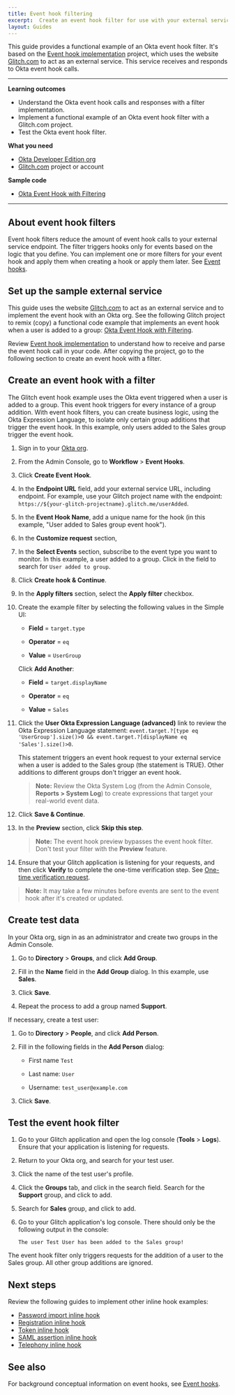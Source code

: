 ```yaml
---
title: Event hook filtering
excerpt:  Create an event hook filter for use with your external service code
layout: Guides
---
```


<ApiLifecycle access="ea" />

This guide provides a functional example of an Okta event hook filter. It's based on the [Event hook implementation](/docs/guides/event-hook-implementation) project, which uses the website [Glitch.com](https://glitch.com) to act as an external service. This service receives and responds to Okta event hook calls.

<EventHookEANote/>

---

**Learning outcomes**

* Understand the Okta event hook calls and responses with a filter implementation.
* Implement a functional example of an Okta event hook filter with a Glitch.com project.
* Test the Okta event hook filter.

**What you need**

* [Okta Developer Edition org](https://developer.okta.com/signup/)
* [Glitch.com](https://glitch.com) project or account

**Sample code**

* [Okta Event Hook with Filtering](https://glitch.com/~okta-event-hook-with-filtering)

---

## About event hook filters

Event hook filters reduce the amount of event hook calls to your external service endpoint. The filter triggers hooks only for events based on the logic that you define. You can implement one or more filters for your event hook and apply them when creating a hook or apply them later. See [Event hooks](/docs/concepts/event-hooks/#which-events-are-eligible).

## Set up the sample external service

This guide uses the website [Glitch.com](https://glitch.com) to act as an external service and to implement the event hook with an Okta org. See the following Glitch project to remix (copy) a functional code example that implements an event hook when a user is added to a group: [Okta Event Hook with Filtering](https://glitch.com/~okta-event-hook-with-filtering/).

Review [Event hook implementation](/docs/guides/event-hook-implementation) to understand how to receive and parse the event hook call in your code. After copying the project, go to the following section to create an event hook with a filter.

## Create an event hook with a filter

The Glitch event hook example uses the Okta event triggered when a user is added to a group. This event hook triggers for every instance of a group addition. With event hook filters, you can create business logic, using the Okta Expression Language, to isolate only certain group additions that trigger the event hook. In this example, only users added to the Sales group trigger the event hook.

1. Sign in to your [Okta org](https://login.okta.com/).

1. From the Admin Console, go to **Workflow** > **Event Hooks**.

1. Click **Create Event Hook**.

1. In the **Endpoint URL** field, add your external service URL, including endpoint. For example, use your Glitch project name with the endpoint: `https://${your-glitch-projectname}.glitch.me/userAdded`.

1. In the **Event Hook Name**, add a unique name for the hook (in this example, "User added to Sales group event hook").

1. In the **Customize request** section, <HookBasicAuthStep/>

1. In the **Select Events** section, subscribe to the event type you want to monitor. In this example, a user added to a group. Click in the field to search for `User added to group`.

1. Click **Create hook & Continue**.

1. In the **Apply filters** section, select the **Apply filter** checkbox.

1. Create the example filter by selecting the following values in the Simple UI:

    * **Field** = `target.type`

    * **Operator** = `eq`

    * **Value** = `UserGroup`

    Click **Add Another**:

    * **Field** = `target.displayName`

    * **Operator** = `eq`

    * **Value** = `Sales`

1. Click the **User Okta Expression Language (advanced)** link to review the Okta Expression Language statement: `event.target.?[type eq 'UserGroup'].size()>0 && event.target.?[displayName eq 'Sales'].size()>0`.

    This statement triggers an event hook request to your external service when a user is added to the Sales group (the statement is TRUE). Other additions to different groups don't trigger an event hook.

    > **Note:** Review the Okta System Log (from the Admin Console, **Reports > System Log**) to create expressions that target your real-world event data.

1. Click **Save & Continue**.

1. In the **Preview** section, click **Skip this step**.

    >**Note:** The event hook preview bypasses the event hook filter. Don't test your filter with the **Preview** feature.

1. Ensure that your Glitch application is listening for your requests, and then click **Verify** to complete the one-time verification step. See [One-time verification request](/docs/concepts/event-hooks/#one-time-verification-request).

> **Note:** It may take a few minutes before events are sent to the event hook after it's created or updated.

## Create test data

In your Okta org, sign in as an administrator and create two groups in the Admin Console.

1. Go to **Directory** > **Groups**, and click **Add Group**.

1. Fill in the **Name** field in the **Add Group** dialog. In this example, use **Sales**.

1. Click **Save**.

1. Repeat the process to add a group named **Support**.

If necessary, create a test user:

1. Go to **Directory** > **People**, and click **Add Person**.

1. Fill in the following fields in the **Add Person** dialog:

    * First name  `Test`

    * Last name: `User`

    * Username: `test_user@example.com`

1. Click **Save**.

## Test the event hook filter

1. Go to your Glitch application and open the log console (**Tools** > **Logs**). Ensure that your application is listening for requests.

1. Return to your Okta org, and search for your test user.

1. Click the name of the test user's profile.

1. Click the **Groups** tab, and click in the search field. Search for the **Support** group, and click to add.

1. Search for **Sales** group, and click to add.

1. Go to your Glitch application's log console. There should only be the following output in the console:

    `The user Test User has been added to the Sales group!`

The event hook filter only triggers requests for the addition of a user to the Sales group. All other group additions are ignored.

## Next steps

Review the following guides to implement other inline hook examples:

* [Password import inline hook](/docs/guides/password-import-inline-hook/)
* [Registration inline hook](/docs/guides/registration-inline-hook/)
* [Token inline hook](/docs/guides/token-inline-hook/)
* [SAML assertion inline hook](/docs/guides/saml-inline-hook)
* [Telephony inline hook](/docs/guides/telephony-inline-hook)

## See also

For background conceptual information on event hooks, see [Event hooks](/docs/concepts/event-hooks/).
